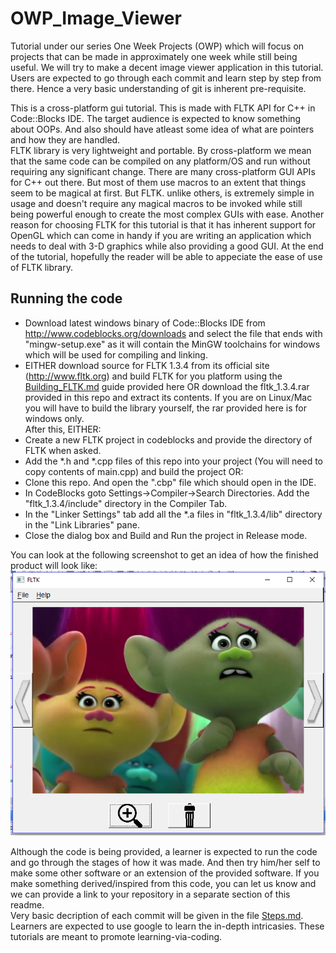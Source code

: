 # OWP_Image_Viewer
Tutorial under our series One Week Projects (OWP) which will focus on projects that can be made in approximately one week while still being useful. We will try to make a decent image viewer application in this tutorial. Users are expected to go through each commit and learn step by step from there. Hence a very basic understanding of git is inherent pre-requisite.  
  
This is a cross-platform gui tutorial. This is made with FLTK API for C++ in Code::Blocks IDE. The target audience is expected to know something about OOPs. And also should have atleast some idea of what are pointers and how they are handled.  
FLTK library is very lightweight and portable. By cross-platform we mean that the same code can be compiled on any platform/OS and run without requiring any significant change. There are many cross-platform GUI APIs for C++ out there. But most of them use macros to an extent that things seem to be magical at first. But FLTK. unlike others, is extremely simple in usage and doesn't require any magical macros to be invoked while still being powerful enough to create the most complex GUIs with ease. Another reason for choosing FLTK for this tutorial is that it has inherent support for OpenGL which can come in handy if you are writing an application which needs to deal with 3-D graphics while also providing a good GUI. At the end of the tutorial, hopefully the reader will be able to appeciate the ease of use of FLTK library.  
  
  
## Running the code
- Download latest windows binary of Code::Blocks IDE from http://www.codeblocks.org/downloads and select the file that ends with "mingw-setup.exe" as it will contain the MinGW toolchains for windows which will be used for compiling and linking.  
- EITHER download source for FLTK 1.3.4 from its official site (http://www.fltk.org) and build FLTK for you platform using the [Building_FLTK.md](Building_FLTK.md) guide provided here OR download the fltk_1.3.4.rar provided in this repo and extract its contents. If you are on Linux/Mac you will have to build the library yourself, the rar provided here is for windows only.  
After this, EITHER:
- Create a new FLTK project in codeblocks and provide the directory of FLTK when asked.
- Add the *.h and *.cpp files of this repo into your project (You will need to copy contents of main.cpp) and build the project
OR:
- Clone this repo. And open the ".cbp" file which should open in the IDE.  
- In CodeBlocks goto Settings->Compiler->Search Directories. Add the "fltk_1.3.4/include" directory in the Compiler Tab.
- In the "Linker Settings" tab add all the *.a files in "fltk_1.3.4/lib" directory in the "Link Libraries" pane.
- Close the dialog box and Build and Run the project in Release mode.  
  
You can look at the following screenshot to get an idea of how the finished product will look like:  
![Screenshot.png](Screenshot.png)  
  
Although the code is being provided, a learner is expected to run the code and go through the stages of how it was made. And then try him/her self to make some other software or an extension of the provided software. If you make something derived/inspired from this code, you can let us know and we can provide a link to your repository in a separate section of this readme.  
Very basic decription of each commit will be given in the file [Steps.md](Steps.md). Learners are expected to use google to learn the in-depth intricasies. These tutorials are meant to promote learning-via-coding.  
